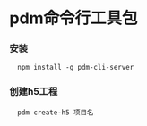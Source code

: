 # pdm命令行工具包

### 安装
```shell
  npm install -g pdm-cli-server
```

### 创建h5工程
```shell
  pdm create-h5 项目名
```